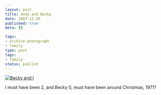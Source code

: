 ```yaml
---
layout: post
title: Andy and Becky
date: 2007-12-29
published: true
meta: {}

tags:
- archive photograph
- family
type: post
tags:
- family
status: publish
---
```

[![Becky and I](http://media.eick.us/2011/05/175130337_0b11aaeefe_o.jpg)](http://www.flickr.com/photos/andreweick/175130337/ "Becky and I by AndrewEick, on Flickr")

I must have been 2, and Becky 0, must have been around Christmas, 1971?

